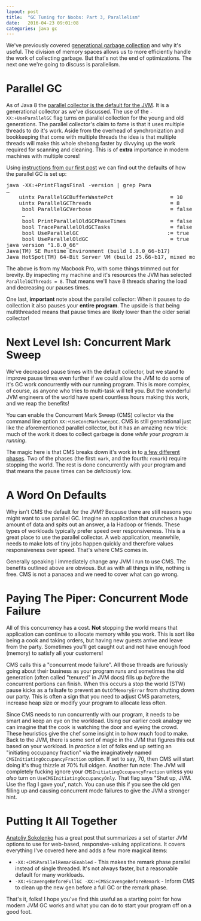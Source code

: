 ```yaml
---
layout: post
title:  "GC Tuning for Noobs: Part 3, Parallelism"
date:   2016-04-23 09:01:08
categories: java gc
---
```


We've previously covered [generational garbage collection](http://onemogin.comjava/gc/java-gc-tuning-generational.html) and why it's useful. The division
of memory spaces allows us to more efficiently handle the work of collecting garbage. But that's not the end of optimizations. The next one we're going to
discuss is parallelism.

# Parallel GC

As of Java 8 the [parallel collector is the default for the JVM](https://docs.oracle.com/javase/8/docs/technotes/guides/vm/gctuning/parallel.html). It is a
generational collector as we've discussed. The use of the `-XX:+UseParallelGC` flag turns on parallel collection for the young and old generations. The parallel
collector's claim to fame is that it uses multiple threads to do it's work. Aside from the overhead of synchronization and bookkeeping that come with multiple
threads the idea is that multiple threads will make this whole shebang faster by divvying up the work required for scanning and cleaning. This is of **extra**
importance in modern machines with multiple cores!

Using [instructions from our first post](http://onemogin.com/java/gc/java-gc-tuning-for-noobs-1.html) we can find out the defaults of how the parallel GC is
set up:

<pre>
java -XX:+PrintFlagsFinal -version | grep Para
…
    uintx ParallelGCBufferWastePct                  = 10                                  {product}
    uintx ParallelGCThreads                         = 8                                   {product}
     bool ParallelGCVerbose                         = false                               {product}
     …
     bool PrintParallelOldGCPhaseTimes              = false                               {product}
     bool TraceParallelOldGCTasks                   = false                               {product}
     bool UseParallelGC                            := true                                {product}
     bool UseParallelOldGC                          = true                                {product}
java version "1.8.0_66"
Java(TM) SE Runtime Environment (build 1.8.0_66-b17)
Java HotSpot(TM) 64-Bit Server VM (build 25.66-b17, mixed mode)
</pre>

The above is from my Macbook Pro, with some things trimmed out for brevity. By inspecting my machine and it's resources the JVM has
selected `ParallelGCThreads = 8`. That means we'll have 8 threads sharing the load and decreasing our pauses times.

One last, **important** note about the parallel collector: When it pauses to do collection it also pauses your **entire program**. The upside is that being
multithreaded means that pause times are likely lower than the older serial collector!

# Next Level Ish: Concurrent Mark Sweep

We've decreased pause times with the default collector, but we stand to improve pause times even further if we could allow the JVM to do some of it's GC work
concurrently with our running program. This is more complex, of course, as anyone who tries to multi-task will tell you. But the wonderful JVM engineers of the
world have spent countless hours making this work, and we reap the benefits!

You can enable the Concurrent Mark Sweep (CMS) collector via the command line option `XX:+UseConcMarkSweepGC`. CMS is still generational just like the aforementioned
parallel collector, but it has an amazing new trick: much of the work it does to collect garbage is done *while your program is running*.

The magic here is that CMS breaks down it's work in to [a few different phases](https://blogs.oracle.com/jonthecollector/entry/hey_joe_phases_of_cms). Two of
the phases (the first: `mark`, and the fourth: `remark`) require stopping the world. The rest is done concurrently with your program and that means the pause
times can be *deliciously* low.

# A Word On Defaults

Why isn't CMS the default for the JVM? Because there are still reasons you might want to use parallel GC. Imagine an application that crunches a huge amount
of data and spits out an answer, a la Hadoop or friends. These types of workloads typically prefer speed over responsiveness. This is a great place to use the
parallel collector. A web application, meanwhile, needs to make lots of tiny jobs happen quickly and therefore values responsiveness over speed. That's where
CMS comes in.

Generally speaking I immediately change any JVM I run to use CMS. The benefits outlined above are obvious. But as with all things in life, nothing is free.
CMS is not a panacea and we need to cover what can go wrong.

# Paying The Piper: Concurrent Mode Failure

All of this concurrency has a cost. **Not** stopping the world means that application can continue to allocate memory while you work. This is sort like being
a cook and taking orders, but having new guests arrive and leave from the party. Sometimes you'll get caught out and not have enough food (memory) to satisfy
all your customers!

CMS calls this a "concurrent mode failure". All those threads are furiously going about their business as your program runs and sometimes the old generation
(often called "tenured" in JVM docs) fills up *before* the concurrent portions can finish. When this occurs a stop the world (STW) pause kicks as a failsafe to
prevent an `OutOfMemoryError` from shutting down our party. This is often a sign that you need to adjust CMS parameters, increase heap size or modify your
program to allocate less often.

Since CMS needs to run concurrently with our program, it needs to be smart and keep an eye on the workload. Using our earlier cook analogy we can imagine
that the cook is watching the door and eyeing the crowd. These heuristics give the chef some insight in to how much food to make. Back to the JVM, there is some
sort of magic in the JVM that figures this out based on your workload. In *practice* a lot of folks end up setting an "initiating occupancy fraction" via the imaginatively named
`CMSInitiatingOccupancyFraction` option. If set to say, 70, then CMS will start doing it's thug thizzle at 70% full oldgen. Another fun note: The JVM
will completely fucking ignore your `CMSInitiatingOccupancyFraction` unless you *also* turn on `UseCMSInitiatingOccupancyOnly`. That flag says "Shut up, JVM.
Use the flag I gave you", natch. You can use this if you see the old gen filling up and causing concurrent mode failures to give the JVM a stronger hint.

# Putting It All Together

[Anatoliy Sokolenko](http://blog.sokolenko.me/2014/11/javavm-options-production.html) has a great post that summarizes a set of starter JVM options to use
for web-based, responsive-valuing applications. It covers everything I've covered here and adds a few more magical items:

* `-XX:+CMSParallelRemarkEnabled` - This makes the remark phase parallel instead of single threaded. It's not always faster, but a reasonable default for many workloads.
* `-XX:+ScavengeBeforeFullGC -XX:+CMSScavengeBeforeRemark` - Inform CMS to clean up the new gen before a full GC or the remark phase.

That's it, folks! I hope you've find this useful as a starting point for how modern JVM GC works and what you can do to start your program off on a good foot.
